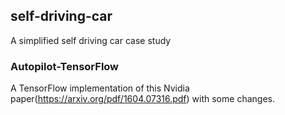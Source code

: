 ## self-driving-car
A simplified self driving car case study
### Autopilot-TensorFlow
A TensorFlow implementation of this Nvidia paper(https://arxiv.org/pdf/1604.07316.pdf) with some changes.
